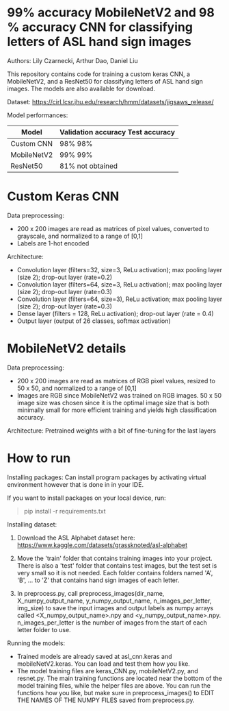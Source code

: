 # 99% accuracy MobileNetV2 and 98 % accuracy CNN for classifying letters of ASL hand sign images
Authors: Lily Czarnecki, Arthur Dao, Daniel Liu

This repository contains code for training a custom keras CNN, a MobileNetV2, and a ResNet50 for classifying letters of ASL hand sign images. The models are also available for download. 

Dataset:
https://cirl.lcsr.jhu.edu/research/hmm/datasets/jigsaws_release/

Model performances:

Model       |  Validation accuracy   Test accuracy
------------|------------------------------------------
Custom CNN  |         98%                98%
MobileNetV2 |         99%                99%
ResNet50    |         81%            not obtained


# Custom Keras CNN 
Data preprocessing:
- 200 x 200 images are read as matrices of pixel values, converted to grayscale, and normalized to a range of [0,1]
- Labels are 1-hot encoded 

Architecture:
- Convolution layer (filters=32, size=3, ReLu activation); max pooling layer (size 2); drop-out layer (rate=0.2)
- Convolution layer (filters=64, size=3, ReLu activation); max pooling layer (size 2); drop-out layer (rate=0.3)
- Convolution layer (filters=64, size=3), ReLu activation; max pooling layer (size 2); drop-out layer (rate=0.3)
- Dense layer (filters = 128, ReLu activation); drop-out layer (rate = 0.4)
- Output layer (output of 26 classes, softmax activation)


# MobileNetV2 details
Data preprocessing:
- 200 x 200 images are read as matrices of RGB pixel values, resized to 50 x 50, and normalized to a range of [0,1]
- Images are RGB since MobileNetV2 was trained on RGB images. 50 x 50 image size was chosen since it is the optimal image size that is both minimally small for more efficient training and yields high classification accuracy.

Architecture:
Pretrained weights with a bit of fine-tuning for the last layers


# How to run
Installing packages:
Can install program packages by activating virtual environment however that is done in in your IDE. 

If you want to install packages on your local device, run:
> pip install -r requirements.txt


Installing dataset:
1. Download the ASL Alphabet dataset here: https://www.kaggle.com/datasets/grassknoted/asl-alphabet

2. Move the 'train' folder that contains training images into your project. There is also a 'test' folder that contains test images, but the test set is very small so it is not needed. Each folder contains
folders named 'A', 'B', ... to 'Z' that contains hand sign images of each letter.

3. In preprocess.py, call preprocess_images(dir_name, X_numpy_output_name, y_numpy_output_name, n_images_per_letter, img_size) to save the input images and output labels as numpy arrays called <X_numpy_output_name>.npy and <y_numpy_output_name>.npy. n_images_per_letter is the number of images from the start of each letter folder to use.

 
Running the models:
- Trained models are already saved at asl_cnn.keras and mobileNetV2.keras. You can load and test them how you like.
- The model training files are keras_CNN.py, mobileNetV2.py, and resnet.py. The main training functions are located near the bottom of the model training files, while the helper files are above. You can run the functions how you like, but make sure in preprocess_images() to EDIT THE NAMES OF THE NUMPY FILES saved from preprocess.py.
